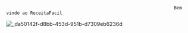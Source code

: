                                                                    Bem vindo ao ReceitaFacil
![_da50142f-d8bb-453d-951b-d7309eb6236d](https://github.com/fabriciofvm/Projeto_ImersaoIA_ReceitaFacil-/assets/98234014/59355e24-3f56-4890-b114-e9de1c1148b2)


